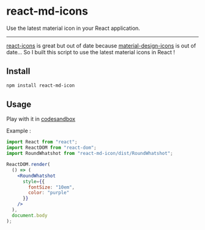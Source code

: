 # react-md-icons

Use the latest material icon in your React application.

---

[react-icons](https://github.com/react-icons/react-icons) is great but out of date because [material-design-icons](https://github.com/google/material-design-icons) is out of date...
So I built this script to use the latest material icons in React !

## Install

```sh
npm install react-md-icon
```

## Usage

Play with it in [codesandbox](https://codesandbox.io/s/z3y480kv73)

Example :

```jsx
import React from "react";
import ReactDOM from "react-dom";
import RoundWhatshot from "react-md-icon/dist/RoundWhatshot";

ReactDOM.render(
  () => (
    <RoundWhatshot
      style={{
        fontSize: "10em",
        color: "purple"
      }}
    />
  ),
  document.body
);
```
